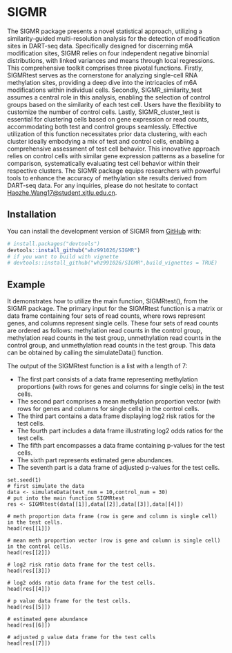 
# SIGMR

<!-- badges: start -->
<!-- badges: end -->

The SIGMR package presents a novel statistical approach, utilizing a 
    similarity-guided multi-resolution analysis for the detection of modification 
    sites in DART-seq data. Specifically designed for discerning m6A modification 
    sites, SIGMR relies on four independent negative binomial distributions, with 
    linked variances and means through local regressions. This comprehensive toolkit 
    comprises three pivotal functions. Firstly, SIGMRtest serves as the cornerstone 
    for analyzing single-cell RNA methylation sites, providing a deep dive into the 
    intricacies of m6A modifications within individual cells. Secondly, 
    SIGMR_similarity_test assumes a central role in this analysis, enabling the 
    selection of control groups based on the similarity of each test cell. Users 
    have the flexibility to customize the number of control cells. Lastly, 
    SIGMR_cluster_test is essential for clustering cells based on gene expression 
    or read counts, accommodating both test and control groups seamlessly. 
    Effective utilization of this function necessitates prior data clustering, 
    with each cluster ideally embodying a mix of test and control cells, enabling 
    a comprehensive assessment of test cell behavior. This innovative approach 
    relies on control cells with similar gene expression patterns as a baseline 
    for comparison, systematically evaluating test cell behavior within their 
    respective clusters. The SIGMR package equips researchers with powerful tools 
    to enhance the accuracy of methylation site results derived from DART-seq data. 
    For any inquiries, please do not hesitate to contact Haozhe.Wang17@student.xjtlu.edu.cn.

## Installation

You can install the development version of SIGMR from [GitHub](https://github.com/) with:

``` r
# install.packages("devtools")
devtools::install_github("whz991026/SIGMR")
# if you want to build with vignette
# devtools::install_github("whz991026/SIGMR",build_vignettes = TRUE)
```

## Example

It demonstrates how to utilize the main function, SIGMRtest(), from the SIGMR package. The primary input for the SIGMRtest function is a matrix or data frame containing four sets of read counts, where rows represent genes, and columns represent single cells. These four sets of read counts are ordered as follows: methylation read counts in the control group, methylation read counts in the test group, unmethylation read counts in the control group, and unmethylation read counts in the test group. This data can be obtained by calling the simulateData() function.

The output of the SIGMRtest function is a list with a length of 7:

* The first part consists of a data frame representing methylation proportions (with rows for genes and columns for single cells) in the test cells.
* The second part comprises a mean methylation proportion vector (with rows for genes and columns for single cells) in the control cells.
* The third part contains a data frame displaying log2 risk ratios for the test cells.
* The fourth part includes a data frame illustrating log2 odds ratios for the test cells.
* The fifth part encompasses a data frame containing p-values for the test cells.
* The sixth part represents estimated gene abundances.
* The seventh part is a data frame of adjusted p-values for the test cells. 


```{r}
set.seed(1)
# first simulate the data
data <- simulateData(test_num = 10,control_num = 30)
# put into the main function SIGMRtest
res <- SIGMRtest(data[[1]],data[[2]],data[[3]],data[[4]])

# meth proportion data frame (row is gene and column is single cell) in the test cells. 
head(res[[1]])

# mean meth proportion vector (row is gene and column is single cell) in the control cells.
head(res[[2]])

# log2 risk ratio data frame for the test cells. 
head(res[[3]])

# log2 odds ratio data frame for the test cells. 
head(res[[4]])

# p value data frame for the test cells. 
head(res[[5]])

# estimated gene abundance
head(res[[6]])

# adjusted p value data frame for the test cells
head(res[[7]])
```
